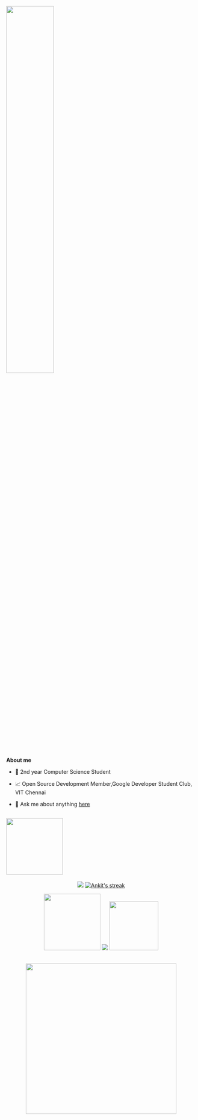 
  
<p align="left"><a href="https://ankitjha2711.github.io"><img width="50%" src="http://s.myniceprofile.com/myspacepic/1685/168554.gif" /></a></p>
  

<br />






**About me**

- 💼 2nd year Computer Science Student

- 📈 Open Source Development Member,Google Developer Student Club, VIT Chennai

- 💬 Ask me about anything [here](https://github.com/ankitjha2711/ankitjha2711/issues)
 


<h2>  <img src="https://4.bp.blogspot.com/-xtY1W7misIQ/WDZw5AiaBLI/AAAAAAADyVE/5Dioe2zAiAsUB7mxIKbHed_gwFtl_KQlQCLcB/s1600/AS000665_13.gif?time=Thu%20Feb%2010%202022%2011:57:52%20GMT+0530%20(India%20Standard%20Time)" width="150px" align="center"></h2>

<p align="center">
  <img src="https://github-readme-stats.vercel.app/api?username=ankitjha2711&show_icons=true&theme=black-ice&hide_border=true&stroke=0000">
    <a href="https://github.com/ankitjha2711github-readme-streak-stats">
        <img title="🔥 Get streak stats for your profile at git.io/streak-stats" alt="Ankit's streak" src="https://github-readme-streak-stats.herokuapp.com/?user=ankitjha2711&theme=black-ice&hide_border=true&stroke=0000&background=060A0CD0&bg=true"/>
    </a>
</p>

<table>
  <tr>
     <p align="center">
      <img src="http://winkkk.com/photo/6567.gif" width="150px">
        <img src="https://github-profile-trophy.vercel.app/?username=ankitjha2711&title=Stars,Followers,Commit,Issues,Repositories,PullRequest&theme=black-ice&no- bg=true&column=3&margin-w=15&margin-h=15">
       <img src="http://winkkk.com/photo/6904.gif" width="130px">
    </p>
  </tr>
</table>
<table> 
 
  <tr>
    <p align="center">
     <img src="https://3.bp.blogspot.com/-maP4-iz8gXU/WDZw0jVBuwI/AAAAAAADyUs/z5LlNr6mh28sgkMCFIig8yEOBxKs8Rh-gCLcB/s1600/AS000665_05.gif" width="400px">
       </p>
  
